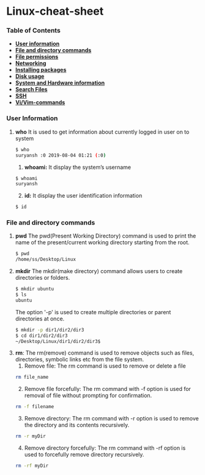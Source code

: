 # Linux-cheat-sheet

### Table of Contents

* [**User information**](#user-information)
* [**File and directory commands**](#file-and-directory-commands)
* [**File permissions**](#file-permissions)
* [**Networking**](#networking)
* [**Installing packages**](#installing-packages)
* [**Disk usage**](#disk-usage)
* [**System and Hardware information**](#system-and-hardware-information)
* [**Search Files**](#search-files)
* [**SSH**](#ssh)
* [**Vi/Vim-commands**](#vi/vim-commands)


### User Information

1. **who** It is used to get information about currently logged in user on to system
   ```bash
   $ who
   suryansh :0 2019-08-04 01:21 (:0)
   ```
   1. **whoami:** It display the system’s username
   ```bash
   $ whoami
   suryansh
   ```
   2. **id:** It display the user identification information
   ```bash
   $ id

   ```
### File and directory commands
1. **pwd** The pwd(Present Working Directory) command is used to print the name of the present/current working directory starting from the root.
   ```bash
   $ pwd
   /home/ss/Desktop/Linux
   ```
2. **mkdir** The mkdir(make directory) command allows users to create directories or folders.
   ```bash
   $ mkdir ubuntu
   $ ls
   ubuntu
   ```
   The option '-p' is used to create multiple directories or parent directories at once.
   ```bash
   $ mkdir -p dir1/dir2/dir3
   $ cd dir1/dir2/dir3
   ~/Desktop/Linux/dir1/dir2/dir3$
   ```
3. **rm**: The rm(remove) command is used to  remove objects such as files, directories, symbolic links etc from the file system.
   1. Remove file: The rm command is used to remove or delete a file
   ```bash
   rm file_name
   ```
   2. Remove file forcefully: The rm command with -f option is used for removal of file without prompting for confirmation.
   ```bash
   rm -f filename
   ```
   3. Remove directory: The rm command with -r option is used to remove the directory and its contents recursively.
   ```bash
   rm -r myDir
   ```
   4. Remove directory forcefully: The rm command with -rf option is used to forcefully remove directory recursively.
   ```bash
   rm -rf myDir
   ```
